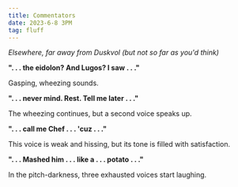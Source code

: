 ```yaml
---
title: Commentators
date: 2023-6-8 3PM
tag: fluff
---
```

*Elsewhere, far away from Duskvol (but not so far as you'd think)*

**". . . the eidolon? And Lugos? I saw . . ."**

Gasping, wheezing sounds.

**". . . never mind. Rest. Tell me later . . ."**

The wheezing continues, but a second voice speaks up.

**". . . call me Chef . . . 'cuz . . ."**

 This voice is weak and hissing, but its tone is filled with satisfaction.

**". . . Mashed him . . . like a . . . potato . . ."**

In the pitch-darkness, three exhausted voices start laughing.